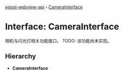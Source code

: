 [egoal-webview-api](../README.md) › [CameraInterface](camerainterface.md)

# Interface: CameraInterface

相机与闪光灯相关功能接口。
TODO: 该功能尚未实现。

## Hierarchy

* **CameraInterface**
